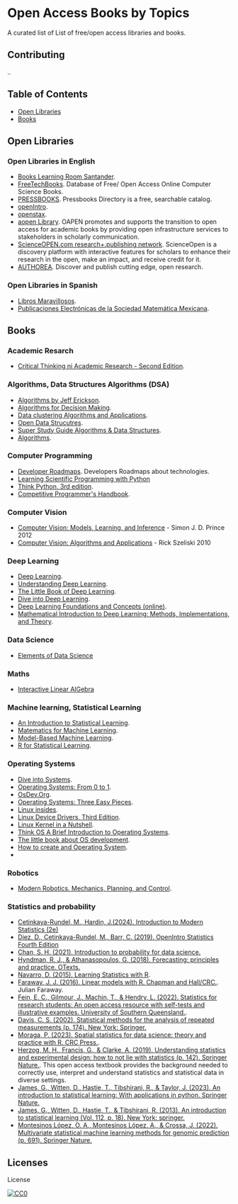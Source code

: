 # Open Access Books by Topics

A curated list of List of free/open access libraries and books.

## Contributing

..

## Table of Contents

- [Open Libraries](#open-libraries)
- [Books](#books)

## Open Libraries

### Open Libraries in English
* [Books Learning Room Santander](https://learningroom.becas-santander.com/).
* [FreeTechBooks](http://www.freetechbooks.com/). Database of Free/ Open Access Online Computer Science Books.
* [PRESSBOOKS](https://pressbooks.directory/). Pressbooks Directory is a free, searchable catalog.
* [openIntro](https://www.openintro.org/).
* [openstax](https://openstax.org/).
* [aopen Library](https://library.oapen.org). OAPEN promotes and supports the transition to open access for academic books by providing open infrastructure services to stakeholders in scholarly communication.
* [ScienceOPEN.com research+.publishing network](https://www.scienceopen.com/). ScienceOpen is a discovery platform with interactive features for scholars to enhance their research in the open, make an impact, and receive credit for it.
* [AUTHOREA](https://www.authorea.com/). Discover and publish cutting edge, open research.

### Open Libraries in Spanish
* [Libros Maravillosos](http://www.librosmaravillosos.com).
* [Publicaciones Electrónicas de la Sociedad Matemática Mexicana](https://www.pesmm.org.mx/).


## Books

### Academic Resarch
* [Critical Thinking ni Academic Research - Second Edition](https://minnstate.pressbooks.pub/ctar2/).


### Algorithms, Data Structures Algorithms (DSA)
* [Algorithms by Jeff Erickson](https://jeffe.cs.illinois.edu/teaching/algorithms/).
* [Algorithms for Decision Making](https://algorithmsbook.com/).
* [Data clustering Algorithms and Applications](https://haralick.org/ML/data_clustering.pdf).
* [Open Data Strucutres](http://opendatastructures.org/).
* [Super Study Guide Algorithms & Data Structures](https://superstudy.guide/algorithms-data-structures/).
* [Algorithms](https://labuladong.gitbook.io/algo-en).

### Computer Programming
* [Developer Roadmaps](https://roadmap.sh/). Developers Roadmaps about technologies.
* [Learning Scientific Programming with Python](https://scipython.com/about/the-book/)
* [Think Python, 3rd edition](https://greenteapress.com/wp/think-python-3rd-edition/).
* [Competitive Programmer's Handbook](https://cses.fi/book.pdf).


### Computer Vision
* [Computer Vision:  Models, Learning, and Inference](http://www.computervisionmodels.com/) - Simon J. D. Prince 2012
* [Computer Vision: Algorithms and Applications](http://szeliski.org/Book/) - Rick Szeliski 2010

### Deep Learning
* [Deep Learning]( https://www.deeplearningbook.org/).
* [Understanding Deep Learning](https://udlbook.github.io/udlbook/).
* [The Little Book of Deep Learning](https://fleuret.org/francois/lbdl.html).
* [Dive into Deep Learning](http://d2l.ai/).
* [Deep Learning Foundations and Concepts (online)](https://www.bishopbook.com/).
* [Mathematical Introduction to Deep Learning: Methods, Implementations, and Theory](https://arxiv.org/abs/2310.20360).

### Data Science
* [Elements of Data Science](https://www.allendowney.com/blog/2024/07/17/elements-of-data-science/)

### Maths
* [Interactive Linear AlGebra](https://textbooks.math.gatech.edu/ila/)

### Machine learning, Statistical Learning
* [An Introduction to Statistical Learning](https://www.statlearning.com/).
* [Matematics for Machine Learning](https://mml-book.github.io/).
* [Model-Based Machine Learning](https://www.mbmlbook.com/MBMLbook.pdf). 
* [R for Statistical Learning](https://daviddalpiaz.github.io/r4sl/).

### Operating Systems
* [Dive into Systems](https://diveintosystems.org/).
* [Operating Systems: From 0 to 1](https://github.com/tuhdo/os01).
* [OsDev.Org](https://wiki.osdev.org/).
* [Operating Systems: Three Easy Pieces](https://pages.cs.wisc.edu/~remzi/OSTEP/). 
* [Linux insides](https://0xax.gitbooks.io/linux-insides/content/).
* [Linux Device Drivers, Third Edition](https://lwn.net/Kernel/LDD3/).
* [Linux Kernel in a Nutshell](http://www.kroah.com/lkn/).
* [Think OS A Brief Introduction to Operating Systems](https://www.greenteapress.com/thinkos/index.html).
* [The little book about OS development](http://littleosbook.github.io/).
* [How to create and Operating System](https://samypesse.gitbook.io/how-to-create-an-operating-system).
* 

### Robotics
* [Modern Robotics. Mechanics, Planning, and Control](https://hades.mech.northwestern.edu/images/7/7f/MR.pdf).

### Statistics and probability
* [Cetinkaya-Rundel, M., Hardin, J.(2024). Introduction to Modern Statistics (2e)](https://openintro-ims.netlify.app/) 
* [Diez, D., Cetinkaya-Rundel, M., Barr, C. (2019). OpenIntro Statistics Fourth Edition](https://d1wqtxts1xzle7.cloudfront.net/64869862/2019_openintro_statistics.pdf?1604697349=&response-content-disposition=inline%3B+filename%3DOpenIntro_Statistics_Fourth_Edition_Mine.pdf&Expires=1721700045&Signature=V-qx3GieUKJrYgbMPtEHj-QHYa6WSNSBeXA4iCN~XX0d2bQyIIOTLqkKfjg0aCD2JJaDNd8iWv9QiAJaAtQNc8yv2uhmCQE-0gqbyu0e91byuSJ51BA2uTw2mDuNCoIPB9AfO45vV2kZhagSrammDw0Cos3SHFcu7NetJgPbKdOzKF~MQdALBYT1BGBSoXBPqHdICoTudrlZq7-EA-VUdnXeazN8~VCsGTij3alEq70wHZu5K2uqzVDyCw-wmsR1nYPiyxSaWFXzrMPfeQr9qFaxR9SmmvqcSAVdmNYrs-CQJY~cGHNTdysgg4rzsSdjez4Gi9Tv63W4CuZfvPb4Rg__&Key-Pair-Id=APKAJLOHF5GGSLRBV4ZA)
* [Chan, S. H. (2021). Introduction to probability for data science.](https://probability4datascience.com/)
* [Hyndman, R. J., & Athanasopoulos, G. (2018). Forecasting: principles and practice. OTexts.](https://otexts.com/fpp3/)
* [Navarro, D. (2015). Learning Statistics with R](https://learningstatisticswithr.com/).
* [Faraway, J. J. (2016). Linear models with R. Chapman and Hall/CRC.](https://julianfaraway.github.io/faraway/LMR/). Julian Faraway.
* [Fein, E. C., Gilmour, J., Machin, T., & Hendry, L. (2022). Statistics for research students: An open access resource with self-tests and illustrative examples. University of Southern Queensland.](https://open.umn.edu/opentextbooks/textbooks/1191).
* [Davis, C. S. (2002). Statistical methods for the analysis of repeated measurements (p. 174). New York: Springer.](https://link.springer.com/book/10.1007/b97287)
* [Moraga, P. (2023). Spatial statistics for data science: theory and practice with R. CRC Press.](https://www.paulamoraga.com/book-spatial/index.html).
* [Herzog, M. H., Francis, G., & Clarke, A. (2019). Understanding statistics and experimental design: how to not lie with statistics (p. 142). Springer Nature.](https://link.springer.com/book/10.1007/978-3-030-03499-3). This open access textbook provides the background needed to correctly use, interpret and understand statistics and statistical data in diverse settings.
* [James, G., Witten, D., Hastie, T., Tibshirani, R., & Taylor, J. (2023). An introduction to statistical learning: With applications in python. Springer Nature.](https://www.statlearning.com/)
* [James, G., Witten, D., Hastie, T., & Tibshirani, R. (2013). An introduction to statistical learning (Vol. 112, p. 18). New York: springer.](https://www.statlearning.com/)
* [Montesinos López, O. A., Montesinos López, A., & Crossa, J. (2022). Multivariate statistical machine learning methods for genomic prediction (p. 691). Springer Nature.](https://link.springer.com/book/10.1007/978-3-030-89010-0)


## Licenses

License

[![CC0](http://i.creativecommons.org/p/zero/1.0/88x31.png)](http://creativecommons.org/publicdomain/zero/1.0/)
